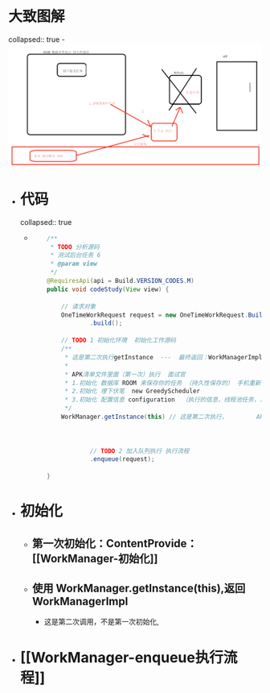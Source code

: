 # 大致图解
collapsed:: true
	- ![image.png](../assets/image_1691828846582_0.png)
- # 代码
  collapsed:: true
	- ```java
	      /**
	       * TODO 分析源码
	       * 测试后台任务 6
	       * @param view
	       */
	      @RequiresApi(api = Build.VERSION_CODES.M)
	      public void codeStudy(View view) {
	  
	          // 请求对象
	          OneTimeWorkRequest request = new OneTimeWorkRequest.Builder(MainWorker3.class)
	                  .build();
	  
	          // TODO 1 初始化环境  初始化工作源码
	          /**
	           * 这是第二次执行getInstance  ---  最终返回：WorkManagerImpl
	           *
	           * APK清单文件里面（第一次）执行  面试官
	           * 1.初始化 数据库 ROOM 来保存你的任务 （持久性保存的） 手机重新，APP被杀掉 没关系 一定执行
	           * 2.初始化 埋下伏笔  new GreedyScheduler
	           * 3.初始化 配置信息 configuration  （执行的信息，线程池任务，...）
	           */
	          WorkManager.getInstance(this) // 这是第二次执行，        APK清单文件里面（第一次）执行  面试官
	  
	  
	  
	                  // TODO 2 加入队列执行 执行流程
	                  .enqueue(request);
	  
	      }
	  ```
- # 初始化
	- ## 第一次初始化：ContentProvide：[[WorkManager-初始化]]
	- ## 使用 WorkManager.getInstance(this),返回WorkManagerImpl
		- 这是第二次调用，不是第一次初始化,
- # [[WorkManager-enqueue执行流程]]